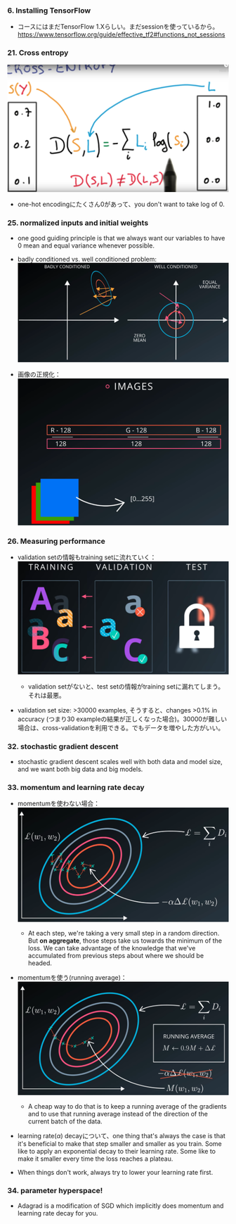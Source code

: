 ### 6. Installing TensorFlow

- コースにはまだTensorFlow 1.Xらしい。まだsessionを使っているから。https://www.tensorflow.org/guide/effective_tf2#functions_not_sessions

### 21. Cross entropy

![](img/2021-04-11-18-44-05-cross-entropy.png)

- one-hot encodingにたくさん0があって、you don't want to take log of 0.

### 25. normalized inputs and initial weights

- one good guiding principle is that we always want our variables to have 0 mean and equal variance whenever possible.

- badly conditioned vs. well conditioned problem: ![](img/2021-04-11-18-56-16-badly-well-conditioned-problem.png)
- 画像の正規化：![](img/2021-04-11-18-57-47-image-normalization.png)

### 26. Measuring performance

- validation setの情報もtraining setに流れていく：![](img/2021-04-11-19-07-50-validation-set.png)
  - validation setがないと、test setの情報がtraining setに漏れてしまう。それは最悪。

- validation set size: >30000 examples, そうすると、changes >0.1% in accuracy (つまり30 exampleの結果が正しくなった場合)。30000が難しい場合は、cross-validationを利用できる。でもデータを増やした方がいい。

### 32. stochastic gradient descent

- stochastic gradient descent scales well with both data and model size, and we want both big data and big models.

### 33. momentum and learning rate decay

- momentumを使わない場合：![](img/without-momentum-2021-04-11-19-26-14.png)
  - At each step, we're taking a very small step in a random direction. But **on aggregate**, those steps take us towards the minimum of the loss. We can take advantage of the knowledge that we've accumulated from previous steps about where we should be headed.
- momentumを使う(running average)：![](img/momentum-2021-04-11-19-27-48.png)
  - A cheap way to do that is to keep a running average of the gradients and to use that running average instead of the direction of the current batch of the data.

- learning rate($\alpha$) decayについて、one thing that's always the case is that it's beneficial to make that step smaller and smaller as you train. Some like to apply an exponential decay to their learning rate. Some like to make it smaller every time the loss reaches a plateau.

- When things don't work, always try to lower your learning rate first.

### 34. parameter hyperspace!

- Adagrad is a modification of SGD which implicitly does momentum and learning rate decay for you.